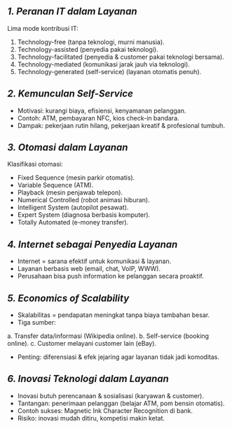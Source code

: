 ## *1. Peranan IT dalam Layanan*

Lima mode kontribusi IT:
1. Technology-free (tanpa teknologi, murni manusia).
2. Technology-assisted (penyedia pakai teknologi).
3. Technology-facilitated (penyedia & customer pakai teknologi bersama).
4. Technology-mediated (komunikasi jarak jauh via teknologi).
5. Technology-generated (self-service) (layanan otomatis penuh).

## *2. Kemunculan Self-Service*

- Motivasi: kurangi biaya, efisiensi, kenyamanan pelanggan.
- Contoh: ATM, pembayaran NFC, kios check-in bandara.
- Dampak: pekerjaan rutin hilang, pekerjaan kreatif & profesional tumbuh.

## *3. Otomasi dalam Layanan*

Klasifikasi otomasi:

- Fixed Sequence (mesin parkir otomatis).
- Variable Sequence (ATM).
- Playback (mesin penjawab telepon).
- Numerical Controlled (robot animasi hiburan).
- Intelligent System (autopilot pesawat).
- Expert System (diagnosa berbasis komputer).
- Totally Automated (e-money transfer).

## *4. Internet sebagai Penyedia Layanan*

- Internet = sarana efektif untuk komunikasi & layanan.
- Layanan berbasis web (email, chat, VoIP, WWW).
- Perusahaan bisa push information ke pelanggan secara proaktif.

## *5. Economics of Scalability*

- Skalabilitas = pendapatan meningkat tanpa biaya tambahan besar.
- Tiga sumber:

a. Transfer data/informasi (Wikipedia online).
b. Self-service (booking online).
c. Customer melayani customer lain (eBay).

- Penting: diferensiasi & efek jejaring agar layanan tidak jadi komoditas.

## *6. Inovasi Teknologi dalam Layanan*

- Inovasi butuh perencanaan & sosialisasi (karyawan & customer).
- Tantangan: penerimaan pelanggan (belajar ATM, pom bensin otomatis).
- Contoh sukses: Magnetic Ink Character Recognition di bank.
- Risiko: inovasi mudah ditiru, kompetisi makin ketat.